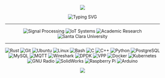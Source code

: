 <p align="center">
  <img src="https://capsule-render.vercel.app/api?type=waving&color=551EB1&height=100&section=header"/>
</p>

<p align="center">
  <img src="https://readme-typing-svg.herokuapp.com?font=Fira+Code&size=24&duration=4000&pause=500&color=551EB1&center=true&vCenter=true&width=435&lines=Hello%2C+I'm+Marley." alt="Typing SVG" />
</p>

---

<div align="center">
    <img src="https://img.shields.io/badge/Signal%20Processing-374151?style=for-the-badge&logo=scipy&logoColor=white" alt="Signal Processing">
    <img src="https://img.shields.io/badge/IoT%20Systems-4B5563?style=for-the-badge&logo=raspberrypi&logoColor=white" alt="IoT Systems">
    <img src="https://img.shields.io/badge/Academic%20Research-6B7280?style=for-the-badge&logo=researchgate&logoColor=white" alt="Academic Research">
    <img src="https://img.shields.io/badge/Santa%20Clara%20University-990000?style=for-the-badge&logo=academia&logoColor=white" alt="Santa Clara University">
</div>

---

<div align="center">

  <img src="https://img.shields.io/badge/Rust-000000?style=for-the-badge&logo=rust&logoColor=white" alt="Rust">
  <img src="https://img.shields.io/badge/Git-F05032?style=for-the-badge&logo=git&logoColor=white" alt="Git">
  <img src="https://img.shields.io/badge/Ubuntu-E95420?style=for-the-badge&logo=ubuntu&logoColor=white" alt="Ubuntu">
  <img src="https://img.shields.io/badge/Linux-FCC624?style=for-the-badge&logo=linux&logoColor=black" alt="Linux">
  <img src="https://img.shields.io/badge/Bash-4EAA25?style=for-the-badge&logo=gnubash&logoColor=white" alt="Bash">
  <img src="https://img.shields.io/badge/C-A8B9CC?style=for-the-badge&logo=c&logoColor=white" alt="C">
  <img src="https://img.shields.io/badge/C++-00599C?style=for-the-badge&logo=c%2B%2B&logoColor=white" alt="C++">
  <img src="https://img.shields.io/badge/Python-3776AB?style=for-the-badge&logo=python&logoColor=white" alt="Python">
  <img src="https://img.shields.io/badge/PostgreSQL-336791?style=for-the-badge&logo=postgresql&logoColor=white" alt="PostgreSQL">
  <img src="https://img.shields.io/badge/MySQL-4479A1?style=for-the-badge&logo=mysql&logoColor=white" alt="MySQL">
  <img src="https://img.shields.io/badge/MQTT-660066?style=for-the-badge&logo=mqtt&logoColor=white" alt="MQTT">
  <img src="https://img.shields.io/badge/Wireshark-1679A7?style=for-the-badge&logo=wireshark&logoColor=white" alt="Wireshark">
  <img src="https://img.shields.io/badge/DPDK-0033A0?style=for-the-badge&logo=dpdk&logoColor=white" alt="DPDK">
  <img src="https://img.shields.io/badge/VPP-0057B7?style=for-the-badge&logo=protocolsio&logoColor=white" alt="VPP">
  <img src="https://img.shields.io/badge/Docker-2496ED?style=for-the-badge&logo=docker&logoColor=white" alt="Docker">
  <img src="https://img.shields.io/badge/Kubernetes-326CE5?style=for-the-badge&logo=kubernetes&logoColor=white" alt="Kubernetes">
  <img src="https://img.shields.io/badge/GNU%20Radio-FF6600?style=for-the-badge&logo=gnuradio&logoColor=white" alt="GNU Radio">
  <img src="https://img.shields.io/badge/SolidWorks-FF0000?style=for-the-badge&logo=solidworks&logoColor=white" alt="SolidWorks">
  <img src="https://img.shields.io/badge/Raspberry%20Pi-C51A4A?style=for-the-badge&logo=raspberrypi&logoColor=white" alt="Raspberry Pi">
  <img src="https://img.shields.io/badge/Arduino-00979D?style=for-the-badge&logo=arduino&logoColor=white" alt="Arduino">

</div>

<p align="center">
  <img src="https://capsule-render.vercel.app/api?type=waving&color=551EB1&height=100&section=footer"/>
</p>
